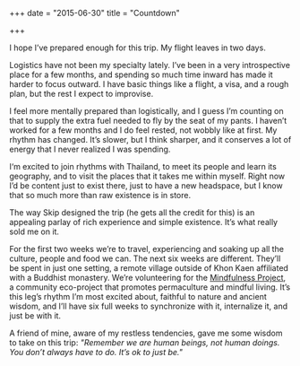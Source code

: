 +++
date = "2015-06-30"
title = "Countdown"

+++

I hope I’ve prepared enough for this trip. My flight leaves in two days.

Logistics have not been my specialty lately. I’ve been in a very introspective place for a few months, and spending so much time inward has made it harder to focus outward. I have basic things like a flight, a visa, and a rough plan, but the rest I expect to improvise.

I feel more mentally prepared than logistically, and I guess I’m counting on that to supply the extra fuel needed to fly by the seat of my pants. I haven’t worked for a few months and I do feel rested, not wobbly like at first. My rhythm has changed. It’s slower, but I think sharper, and it conserves a lot of energy that I never realized I was spending.

I‘m excited to join rhythms with Thailand, to meet its people and learn its geography, and to visit the places that it takes me within myself. Right now I’d be content just to exist there, just to have a new headspace, but I know that so much more than raw existence is in store.

The way Skip designed the trip (he gets all the credit for this) is an appealing parlay of rich experience and simple existence. It’s what really sold me on it.

For the first two weeks we’re to travel, experiencing and soaking up all the culture, people and food we can. The next six weeks are different. They’ll be spent in just one setting, a remote village outside of Khon Kaen affiliated with a Buddhist monastery. We’re volunteering for the [Mindfulness Project](http://www.mindfulness-project.org), a community eco-project that promotes permaculture and mindful living. It’s this leg’s rhythm I’m most excited about, faithful to nature and ancient wisdom, and I’ll have six full weeks to synchronize with it, internalize it, and just be with it.

A friend of mine, aware of my restless tendencies, gave me some wisdom to take on this trip: *"Remember we are human *beings*, not human *doings*. You don’t always have to do. It’s ok to just be."*
